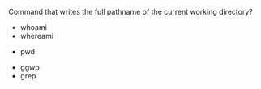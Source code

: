 Command that writes the full pathname of the current working directory?
* whoami
* whereami
+ pwd 
* ggwp
* grep
